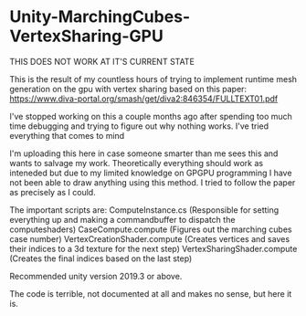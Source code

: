 # Unity-MarchingCubes-VertexSharing-GPU
THIS DOES NOT WORK AT IT'S CURRENT STATE

This is the result of my countless hours of trying to implement runtime mesh generation on the gpu with vertex sharing based on this paper:
https://www.diva-portal.org/smash/get/diva2:846354/FULLTEXT01.pdf

I've stopped working on this a couple months ago after spending too much time debugging and trying to figure out why nothing works. I've tried everything that comes to mind

I'm uploading this here in case someone smarter than me sees this and wants to salvage my work. Theoretically everything should work as inteneded but due to
my limited knowledge on GPGPU programming I have not been able to draw anything using this method. I tried to follow the paper as precisely as I could.

The important scripts are:
ComputeInstance.cs (Responsible for setting everything up and making a commandbuffer to dispatch the computeshaders)
CaseCompute.compute (Figures out the marching cubes case number)
VertexCreationShader.compute (Creates vertices and saves their indices to a 3d texture for the next step)
VertexSharingShader.compute (Creates the final indices based on the last step)

Recommended unity version 2019.3 or above.

The code is terrible, not documented at all and makes no sense, but here it is.
